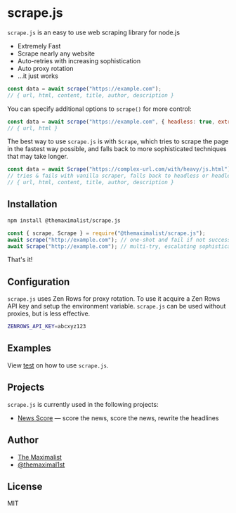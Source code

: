 # scrape.js

`scrape.js` is an easy to use web scraping library for node.js

* Extremely Fast
* Scrape nearly any website
* Auto-retries with increasing sophistication
* Auto proxy rotation
* ...it just works

```javascript
const data = await scrape("https://example.com");
// { url, html, content, title, author, description }
```

You can specify additional options to `scrape()` for more control:

```javascript
const data = await scrape("https://example.com", { headless: true, extract: false, proxy: true});
// { url, html }
```

The best way to use `scrape.js` is with `Scrape`, which tries to scrape the page in the fastest way possible, and falls back to more sophisticated techniques that may take longer.

```javascript
const data = await Scrape("https://complex-url.com/with/heavy/js.html");
// tries & fails with vanilla scraper, falls back to headless or headless proxy if needed
// { url, html, content, title, author, description }
```



## Installation

```bash
npm install @themaximalist/scrape.js
```

```javascript
const { scrape, Scrape } = require("@themaximalist/scrape.js");
await scrape("http://example.com"); // one-shot and fail if not successful
await Scrape("http://example.com"); // multi-try, escalating sophistication
```

That's it!



## Configuration

`scrape.js` uses Zen Rows for proxy rotation. To use it acquire a Zen Rows API key and setup the environment variable. `scrape.js` can be used without proxies, but is less effective.

```bash
ZENROWS_API_KEY=abcxyz123
```



## Examples

View [test](https://github.com/themaximal1st/scrape.js/tree/main/test) on how to use `scrape.js`.



## Projects

`scrape.js` is currently used in the following projects:

-   [News Score](https://newsscore.com) — score the news, score the news, rewrite the headlines



## Author

-   [The Maximalist](https://themaximalist.com/)
-   [@themaximal1st](https://twitter.com/themaximal1st)



## License

MIT
